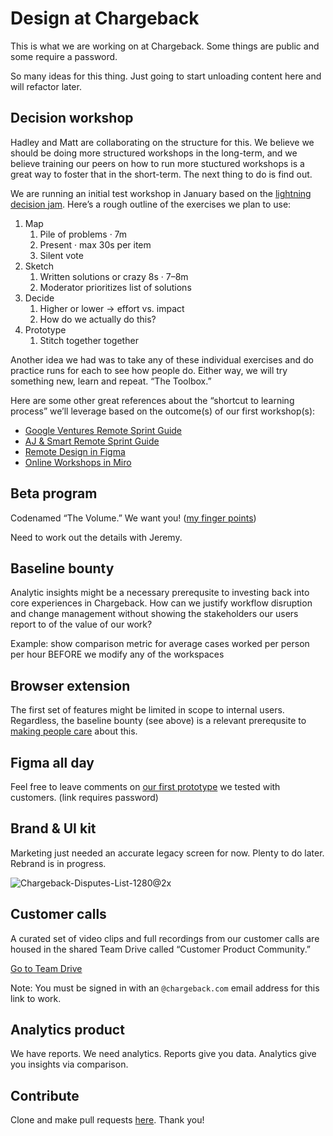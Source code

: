 # Design at Chargeback

This is what we are working on at Chargeback. Some things are public and some require a password.

So many ideas for this thing. Just going to start unloading content here and will refactor later.

## Decision workshop

Hadley and Matt are collaborating on the structure for this. We believe we should be doing more structured workshops in the long-term, and we believe training our peers on how to run more stuctured workshops is a great way to foster that in the short-term. The next thing to do is find out.

We are running an initial test workshop in January based on the [lightning decision jam](https://youtu.be/xNpVaNIUS4U). Here’s a rough outline of the exercises we plan to use:

1. Map
    1. Pile of problems · 7m
    2. Present · max 30s per item
    3. Silent vote
2. Sketch
    1. Written solutions or crazy 8s · 7–8m
    3. Moderator prioritizes list of solutions
3. Decide
    1. Higher or lower → effort vs. impact
    2. How do we actually do this?
4. Prototype
    1. Stitch together together

Another idea we had was to take any of these individual exercises and do practice runs for each to see how people do. Either way, we will try something new, learn and repeat. “The Toolbox.”

Here are some other great references about the “shortcut to learning process” we’ll leverage based on the outcome(s) of our first workshop(s):

* [Google Ventures Remote Sprint Guide](https://www.thesprintbook.com/remote)
* [AJ & Smart Remote Sprint Guide](https://ajsmart.com/remotedesignsprints)
* [Remote Design in Figma](https://www.figma.com/remote-design/)
* [Online Workshops in Miro](https://miro.com/online-meetings/)

## Beta program

Codenamed “The Volume.” We want you! ([my finger points](https://youtu.be/KMX-s7H5N_g))

Need to work out the details with Jeremy.

## Baseline bounty

Analytic insights might be a necessary prerequsite to investing back into core experiences in Chargeback. How can we justify workflow disruption and change management without showing the stakeholders our users report to of the value of our work?

Example: show comparison metric for average cases worked per person per hour BEFORE we modify any of the workspaces

## Browser extension

The first set of features might be limited in scope to internal users. Regardless, the baseline bounty (see above) is a relevant prerequsite to [making people care](https://gfda.co/index.php#/advice/34) about this.

## Figma all day

Feel free to leave comments on [our first prototype](#) we tested with customers. (link requires password)

## Brand & UI kit

Marketing just needed an accurate legacy screen for now. Plenty to do later. Rebrand is in progress.

![Chargeback-Disputes-List-1280@2x](https://res.cloudinary.com/chargeback/image/upload/v1609871669/Chargeback-Disputes-List-1280_2x_csnjff.png)

## Customer calls

A curated set of video clips and full recordings from our customer calls are housed in the shared Team Drive called “Customer Product Community.”

[Go to Team Drive](https://drive.google.com/drive/folders/1DNoDoo6fbOB4E62S_IONDBYPz5dhLerb)

Note: You must be signed in with an `@chargeback.com` email address for this link to work.

## Analytics product

We have reports. We need analytics. Reports give you data. Analytics give you insights via comparison.

## Contribute

Clone and make pull requests [here](https://github.com/mattborn/chargeback). Thank you!